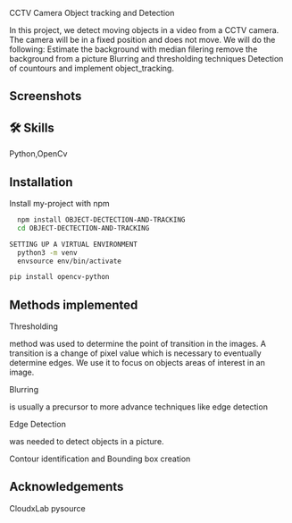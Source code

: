 CCTV Camera Object tracking and Detection


In this project, we detect moving objects in a video from a CCTV camera. The camera will be in a fixed position and does not move. We will do the following: Estimate the background with median filering remove the background from a picture Blurring and thresholding techniques Detection of countours and  implement object_tracking.
## Screenshots

## 🛠 Skills
Python,OpenCv


## Installation

Install my-project with npm

```bash
  npm install OBJECT-DECTECTION-AND-TRACKING
  cd OBJECT-DECTECTION-AND-TRACKING

SETTING UP A VIRTUAL ENVIRONMENT
  python3 -m venv 
  envsource env/bin/activate

pip install opencv-python
``` 

 
## Methods implemented
Thresholding

method was used to determine the point of transition in the images. A transition is a change of pixel value which is necessary to eventually determine edges.
We use it  to focus on objects areas of interest in an image.




Blurring 

is usually a precursor to more advance techniques like edge detection 

Edge Detection

was needed to detect objects in a picture. 

Contour identification and
Bounding box creation

## Acknowledgements
CloudxLab
pysource